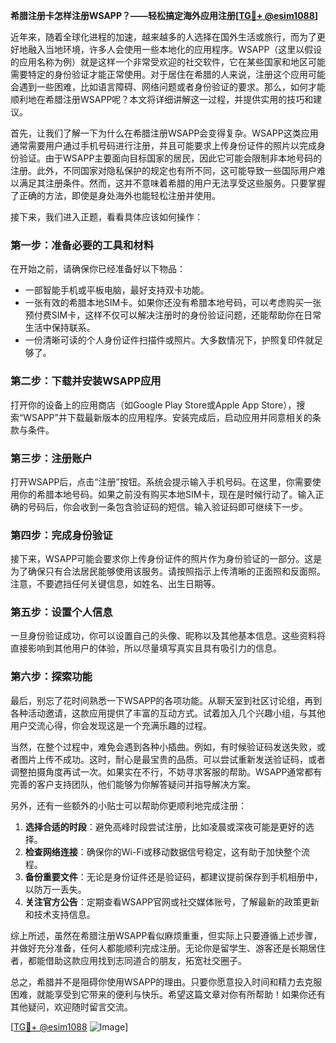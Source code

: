 **希腊注册卡怎样注册WSAPP？——轻松搞定海外应用注册[[TG💪+ @esim1088](https://t.me/s/esim1088)]**

近年来，随着全球化进程的加速，越来越多的人选择在国外生活或旅行，而为了更好地融入当地环境，许多人会使用一些本地化的应用程序。WSAPP（这里以假设的应用名称为例）就是这样一个非常受欢迎的社交软件，它在某些国家和地区可能需要特定的身份验证才能正常使用。对于居住在希腊的人来说，注册这个应用可能会遇到一些困难，比如语言障碍、网络问题或者身份验证的要求。那么，如何才能顺利地在希腊注册WSAPP呢？本文将详细讲解这一过程，并提供实用的技巧和建议。

首先，让我们了解一下为什么在希腊注册WSAPP会变得复杂。WSAPP这类应用通常需要用户通过手机号码进行注册，并且可能要求上传身份证件的照片以完成身份验证。由于WSAPP主要面向目标国家的居民，因此它可能会限制非本地号码的注册。此外，不同国家对隐私保护的规定也有所不同，这可能导致一些国际用户难以满足其注册条件。然而，这并不意味着希腊的用户无法享受这些服务。只要掌握了正确的方法，即使是身处海外也能轻松注册并使用。

接下来，我们进入正题，看看具体应该如何操作：

### 第一步：准备必要的工具和材料

在开始之前，请确保你已经准备好以下物品：
- 一部智能手机或平板电脑，最好支持双卡功能。
- 一张有效的希腊本地SIM卡。如果你还没有希腊本地号码，可以考虑购买一张预付费SIM卡，这样不仅可以解决注册时的身份验证问题，还能帮助你在日常生活中保持联系。
- 一份清晰可读的个人身份证件扫描件或照片。大多数情况下，护照复印件就足够了。

### 第二步：下载并安装WSAPP应用

打开你的设备上的应用商店（如Google Play Store或Apple App Store），搜索“WSAPP”并下载最新版本的应用程序。安装完成后，启动应用并同意相关的条款与条件。

### 第三步：注册账户

打开WSAPP后，点击“注册”按钮。系统会提示输入手机号码。在这里，你需要使用你的希腊本地号码。如果之前没有购买本地SIM卡，现在是时候行动了。输入正确的号码后，你会收到一条包含验证码的短信。输入验证码即可继续下一步。

### 第四步：完成身份验证

接下来，WSAPP可能会要求你上传身份证件的照片作为身份验证的一部分。这是为了确保只有合法居民能够使用该服务。请按照指示上传清晰的正面照和反面照。注意，不要遮挡任何关键信息，如姓名、出生日期等。

### 第五步：设置个人信息

一旦身份验证成功，你可以设置自己的头像、昵称以及其他基本信息。这些资料将直接影响到其他用户的体验，所以尽量填写真实且具有吸引力的信息。

### 第六步：探索功能

最后，别忘了花时间熟悉一下WSAPP的各项功能。从聊天室到社区讨论组，再到各种活动邀请，这款应用提供了丰富的互动方式。试着加入几个兴趣小组，与其他用户交流心得，你会发现这是一个充满乐趣的过程。

当然，在整个过程中，难免会遇到各种小插曲。例如，有时候验证码发送失败，或者图片上传不成功。这时，耐心是最宝贵的品质。可以尝试重新发送验证码，或者调整拍摄角度再试一次。如果实在不行，不妨寻求客服的帮助。WSAPP通常都有完善的客户支持团队，他们能够为你解答疑问并指导解决方案。

另外，还有一些额外的小贴士可以帮助你更顺利地完成注册：

1. **选择合适的时段**：避免高峰时段尝试注册，比如凌晨或深夜可能是更好的选择。
2. **检查网络连接**：确保你的Wi-Fi或移动数据信号稳定，这有助于加快整个流程。
3. **备份重要文件**：无论是身份证件还是验证码，都建议提前保存到手机相册中，以防万一丢失。
4. **关注官方公告**：定期查看WSAPP官网或社交媒体账号，了解最新的政策更新和技术支持信息。

综上所述，虽然在希腊注册WSAPP看似麻烦重重，但实际上只要遵循上述步骤，并做好充分准备，任何人都能顺利完成注册。无论你是留学生、游客还是长期居住者，都能借助这款应用找到志同道合的朋友，拓宽社交圈子。

总之，希腊并不是阻碍你使用WSAPP的理由。只要你愿意投入时间和精力去克服困难，就能享受到它带来的便利与快乐。希望这篇文章对你有所帮助！如果你还有其他疑问，欢迎随时留言交流。

[[TG💪+ @esim1088](https://t.me/s/esim1088) ![Image](https://i.postimg.cc/4NQfJmqS/Snipaste-2025-05-13-00-14-12.png)]